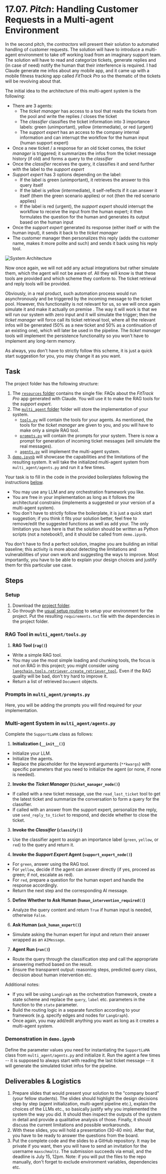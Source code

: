 # 17.07. _Pitch_: Handling Customer Requests in a Multi-agent Environment

In the second pitch, the _contractors_ will present their solution to automated handling of customer requests. The solution will have to introduce a multi-agent environment to take off working load from an imaginary support team. The solution will have to read and categorize tickets, generate replies and (in case of need) notify the human that their interference is required. I had Claude generate me infos about any mobile app, and it came up with a mobile fitness tracking app called _FitTrack Pro_ so the thematic of the tickets will be revolving about that.

The initial idea to the architecture of this multi-agent system is the following:
* There are 3 agents:
    * The _ticket manager_ has access to a tool that reads the tickets from the pool and write the replies / closes the ticket
    * The _classifier_ classifies the ticket information into 3 importance labels: green (unimportant), yellow (intermediate), or red (urgent)
    * The _support expert_ has an access to the company internal information and can interrupt the workflow for the human input (human support expert)
* Once a new ticket / a response for an old ticket comes, the _ticket manager_ is triggered; it summarizes the infos from the ticket message history (if old) and forms a query to the _classifier_
* Once the _classifier_ receives the query, it classifies it and send further with the label to the _support expert_
* _Support expert_ has 3 options depending on the label:
    * If the label is green (unimportant), it retrieves the answer to this query itself
    * If the label is yellow (intermediate), it self-reflects if it can answer it itself (them the green scenario applies) or not (then the red scenario applies)
    * If the label is red (urgent), the _support expert_ should interrupt the workflow to receive the input from the human expert; it then formulates the question for the human and generates its output based on the human input
* Once the _support expert_ generated its response (either itself or with the human input), it sends it back to the _ticket manager_
* The customer manager then personalizes this reply (adds the customer name, makes it more polite and such) and sends it back using his reply tool.

![System Architecture](./architecture.jpg)

Now once again, we will not add any actual integrations but rather simulate them, which the agent will not be aware of. All they will know is that these tools are provided and which scheme they conform to. The ticket retrieval and reply tools will be provided.

Obviously, in a real product, such automation process would run asynchronously and be triggered by the incoming message to the ticket pool. However, this functionality is not relevant for us, so we will once again simulate it and make it actually on premise . The way it will work is that we will run our system with zero input and it will simulate the trigger; then the _ticket manager_ will force call its ticket retrieval tool, where all the relevant infos will be generated (50% as a new ticket and 50% as a continuation of an existing one), which will later be used in the pipeline. The _ticket manager_ tools will implement the persistence functionality so you won't have to implement any long-term memory.

As always, you don't have to strictly follow this scheme, it is just a quick start suggestion for you, you may change it as you want.


## Task

The project folder has the following structure:
1. The [`resources` folder](https://github.com/maxschmaltz/Course-LLM-based-Assistants/tree/main/llm-based-assistants/pitches/1507/resources) contains the single file: FAQs about the _FitTrack Pro_ app generated with Claude. You will use it to make the RAG tools for the _support expert_.
2. The [`multi_agent` folder](https://github.com/maxschmaltz/Course-LLM-based-Assistants/tree/main/llm-based-assistants/pitches/1507/multi_agent) folder will store the implementation of your system.
    * [`tools.py`](https://github.com/maxschmaltz/Course-LLM-based-Assistants/tree/main/llm-based-assistants/pitches/1507/multi_agent/tools.py) will contain the tools for your agents. As mentioned, the tools for the _ticket manager_ are given to you, and you will have to make only a simple RAG tool.
    * [`prompts.py`](https://github.com/maxschmaltz/Course-LLM-based-Assistants/tree/main/llm-based-assistants/pitches/1507/multi_agent/prompts.py) will contain the prompts for your system. There is now a prompt for generation of incoming ticket messages (will simulate the real messages).
    * [`agents.py`](https://github.com/maxschmaltz/Course-LLM-based-Assistants/tree/main/llm-based-assistants/pitches/1507/multi_agent/agents.py) will implement the multi-agent system.
3. [`demo.ipynb`](https://github.com/maxschmaltz/Course-LLM-based-Assistants/tree/main/llm-based-assistants/pitches/1507/demo.ipynb) will showcase the capabilities and the limitations of the resulting system. It will take the initialized multi-agent system from `multi_agent/agents.py` and run it a few times.

Your task is to fill in the code in the provided boilerplates following the instructions [below](#steps).
* You may use any LLM and any orchestration framework you like.
* You are free in your implementation as long as it follows the architectural constrains (implements a suggested or your version of a multi-agent system). 
* You don't have to strictly follow the boilerplate, it is just a quick start suggestion; if you think it fits your solution better, feel free to remove/edit the suggested functions as well as add your. The only limitation you have here is that the solution should be written as Python scripts (not a notebook!), and it should be called from `demo.ipynb`.

You don't have to find a perfect solution, imagine you are building an initial baseline; this activity is more about detecting the limitations and vulnerabilities of your own work and suggesting the ways to improve. Most importantly, you have to be able to explain your design choices and justify them for this particular use case. 


## Steps

### Setup

1. Download the [project folder](https://github.com/maxschmaltz/Course-LLM-based-Assistants/tree/main/llm-based-assistants/pitches/1507).
2. Go through the [usual setup routine](https://maxschmaltz.github.io/Course-LLM-based-Assistants/infos/llm_inference_guide/README.html) to setup your environment for the project. Put the resulting `requirements.txt` file with the dependencies in the project folder.

### RAG Tool in `multi_agent/tools.py`

1. **RAG Tool (`rag()`)**
* Write a simple RAG tool.
* You may use the most simple loading and chunking tools, the focus is not on RAG in this project; you might consider using [`langchain.tools.retriever.create_retriever_tool`](https://python.langchain.com/api_reference/core/tools/langchain_core.tools.retriever.create_retriever_tool.html). Even if the RAG quality will be bad, don't try hard to improve it.
* Return a list of retrieved `Document` objects.

### Prompts in `multi_agent/prompts.py`

Here, you will be adding the prompts you will find required for your implementation.

### Multi-agent System in `multi_agent/agents.py`

Complete the `SupportLaMA` class as follows:

1. **Initialization (`__init__()`)**
* Initialize your LLM.
* Initialize the agents.
* Replace the placeholder for the keyword arguments (`**kwargs`) with specific parameters that you need to initialize the agent (or none, if none is needed).

2. **Invoke the _Ticket Manager_ (`ticket_manager_node()`)**  
* If called with a new ticket message, use the `read_last_ticket` tool to get the latest ticket and summarize the conversation to form a query for the classifier.  
* If called with an answer from the support expert, personalize the reply, use `send_reply_to_ticket` to respond, and decide whether to close the ticket.

3. **Invoke the _Classifier_ (`classify()`)**  
* Use the classifier agent to assign an importance label (`green`, `yellow`, or `red`) to the query and return it.

4. **Invoke the _Support Expert_ Agent (`support_expert_node()`)**  
* For `green`, answer using the RAG tool.  
* For `yellow`, decide if the agent can answer directly (if yes, proceed as green; if not, escalate as red).  
* For `red`, prepare a question for the human expert and handle the response accordingly.  
* Return the next step and the corresponding AI message.

5. **Define Whether to Ask Human (`human_intervention_required()`)**  
* Analyze the query content and return `True` if human input is needed, otherwise `False`.

6. **Ask Human (`ask_human_expert()`)**  
* Simulate asking the human expert for input and return their answer wrapped as an `AIMessage`.

7. **Agent Run (`run()`)**
* Route the query through the classification step and call the appropriate answering method based on the result.
* Ensure the transparent output: reasoning steps, predicted query class, decision about human intervention etc.

Additional notes:
* If you will be using `LangGraph` as the orchestration framework, create a state scheme and replace the `query`, `label` etc. parameters in the function to the `state` parameter.
* Build the routing logic in a separate function according to your framework (e.g. specify edges and nodes for `LangGraph`).
* Once again, you may add/edit anything you want as long as it creates a multi-agent system.

### Demonstration in `demo.ipynb`

Define the parameter values you need for instantiating the `SupportLaMA` class from `multi_agent/agents.py` and initialize it. Run the agent a few times -- it is supposed to always start with reading the last ticket message -- it will generate the simulated ticket infos for the pipeline.


## Deliverables & Logistics

1. Prepare slides that would present your solution to the "company board" (your fellow students). The slides should highlight the design decisions step by step (agent initialization, multi-agent pipeline etc.), explain the choices of the LLMs etc., so basically justify why you implemented the system the way you did. It should then inspect the outputs of the system in detail and provide a qualitative analysis of those. Finally, it should discuss the current limitations and possible workarounds.
2. With these slides, you will hold a presentation (30-40 min). After that, you have to be ready to answer the questions from the board.
3. Put the complete code and the slides to a GitHub repository. It may be private if you want, then you will have to send an invitation for the username `maxschmaltz`. The submission succeeds via email, and the deadline is July 15, 12pm. Note: if you will put the files to the repo manually, don't forget to exclude environment variables, dependencies etc.